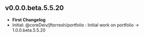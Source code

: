 
<!-- 

## title Verions
**Subtitle Version**
- label (added, delete, remove, change): Description of label             ->     Number of version and tag

-->

## v0.0.0.beta.5.5.20
- **First Changelog**
- Initial: @coreDeiv/jftorresh/portfolio : Initial work on portfolio      ->     1.0.0.beta.5.5.20